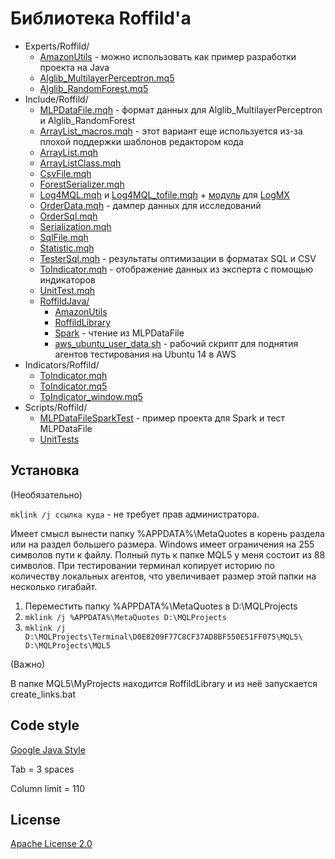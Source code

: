 ﻿# Библиотека Roffild'a

* Experts/Roffild/
  * [AmazonUtils](Experts/Roffild/AmazonUtils) - можно использовать как пример разработки проекта на Java
  * [Alglib_MultilayerPerceptron.mq5](Experts/Roffild/Alglib_MultilayerPerceptron.mq5)
  * [Alglib_RandomForest.mq5](Experts/Roffild/Alglib_RandomForest.mq5)
* Include/Roffild/
  * [MLPDataFile.mqh](Include/Roffild/MLPDataFile.mqh) - формат данных для Alglib_MultilayerPerceptron и Alglib_RandomForest
  * [ArrayList_macros.mqh](Include/Roffild/ArrayList_macros.mqh) - этот вариант еще используется из-за плохой поддержки шаблонов редактором кода
  * [ArrayList.mqh](Include/Roffild/ArrayList.mqh)
  * [ArrayListClass.mqh](Include/Roffild/ArrayListClass.mqh)
  * [CsvFile.mqh](Include/Roffild/CsvFile.mqh)
  * [ForestSerializer.mqh](Include/Roffild/ForestSerializer.mqh)
  * [Log4MQL.mqh](Include/Roffild/Log4MQL.mqh) и [Log4MQL_tofile.mqh](Include/Roffild/Log4MQL_tofile.mqh) + [модуль](Include/Roffild/LogMX) для [LogMX](http://www.logmx.com/)
  * [OrderData.mqh](Include/Roffild/OrderData.mqh) - дампер данных для исследований
  * [OrderSql.mqh](Include/Roffild/OrderSql.mqh)
  * [Serialization.mqh](Include/Roffild/Serialization.mqh)
  * [SqlFile.mqh](Include/Roffild/SqlFile.mqh)
  * [Statistic.mqh](Include/Roffild/Statistic.mqh)
  * [TesterSql.mqh](Include/Roffild/TesterSql.mqh) - результаты оптимизации в форматах SQL и CSV
  * [ToIndicator.mqh](Include/Roffild/ToIndicator.mqh) - отображение данных из эксперта с помощью индикаторов
  * [UnitTest.mqh](Include/Roffild/UnitTest.mqh)
  * [RoffildJava/](Include/Roffild/RoffildJava/)
    * [AmazonUtils](Include/Roffild/RoffildJava/AmazonUtils/)
    * [RoffildLibrary](Include/Roffild/RoffildJava/RoffildLibrary/)
    * [Spark](Include/Roffild/RoffildJava/Spark/) - чтение из MLPDataFile
    * [aws_ubuntu_user_data.sh](Include/Roffild/RoffildJava/AmazonUtils/build/resources/main/aws_ubuntu_user_data.sh) - рабочий скрипт для поднятия агентов тестирования на Ubuntu 14 в AWS
* Indicators/Roffild/
  * [ToIndicator.mqh](Indicators/Roffild/ToIndicator.mqh)
  * [ToIndicator.mq5](Indicators/Roffild/ToIndicator.mq5)
  * [ToIndicator_window.mq5](Indicators/Roffild/ToIndicator_window.mq5)
* Scripts/Roffild/
  * [MLPDataFileSparkTest](Scripts/Roffild/MLPDataFileSparkTest) - пример проекта для Spark и тест MLPDataFile
  * [UnitTests](Scripts/Roffild/UnitTests)

## Установка

(Необязательно)

``` mklink /j ссылка куда ``` - не требует прав администратора.

Имеет смысл вынести папку %APPDATA%\MetaQuotes в корень раздела или на раздел большего размера.
Windows имеет ограничения на 255 символов пути к файлу. Полный путь к папке MQL5 у меня состоит из 88 символов.
При тестировании терминал копирует историю по количеству локальных агентов, что увеличивает размер этой папки на несколько гигабайт.
1. Переместить папку %APPDATA%\MetaQuotes в D:\MQLProjects
2. ``` mklink /j %APPDATA%\MetaQuotes D:\MQLProjects ```
3. ``` mklink /j D:\MQLProjects\Terminal\D0E8209F77C8CF37AD8BF550E51FF075\MQL5\ D:\MQLProjects\MQL5 ```

(Важно)

В папке MQL5\MyProjects находится RoffildLibrary и из неё запускается create_links.bat

## Code style

[Google Java Style](https://google.github.io/styleguide/javaguide.html)

Tab = 3 spaces

Column limit = 110

## License

[Apache License 2.0](LICENSE)
